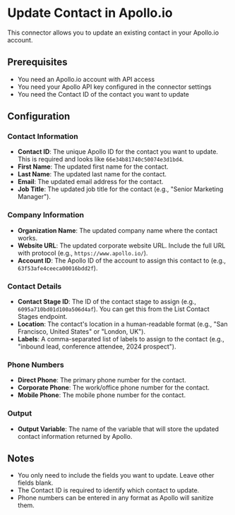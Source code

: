 # Update Contact in Apollo.io

This connector allows you to update an existing contact in your Apollo.io account.

## Prerequisites

- You need an Apollo.io account with API access
- You need your Apollo API key configured in the connector settings
- You need the Contact ID of the contact you want to update

## Configuration

### Contact Information

- **Contact ID**: The unique Apollo ID for the contact you want to update. This is required and looks like `66e34b81740c50074e3d1bd4`.
- **First Name**: The updated first name for the contact.
- **Last Name**: The updated last name for the contact.
- **Email**: The updated email address for the contact.
- **Job Title**: The updated job title for the contact (e.g., "Senior Marketing Manager").

### Company Information

- **Organization Name**: The updated company name where the contact works.
- **Website URL**: The updated corporate website URL. Include the full URL with protocol (e.g., `https://www.apollo.io/`).
- **Account ID**: The Apollo ID of the account to assign this contact to (e.g., `63f53afe4ceeca00016bdd2f`).

### Contact Details

- **Contact Stage ID**: The ID of the contact stage to assign (e.g., `6095a710bd01d100a506d4af`). You can get this from the List Contact Stages endpoint.
- **Location**: The contact's location in a human-readable format (e.g., "San Francisco, United States" or "London, UK").
- **Labels**: A comma-separated list of labels to assign to the contact (e.g., "inbound lead, conference attendee, 2024 prospect").

### Phone Numbers

- **Direct Phone**: The primary phone number for the contact.
- **Corporate Phone**: The work/office phone number for the contact.
- **Mobile Phone**: The mobile phone number for the contact.

### Output

- **Output Variable**: The name of the variable that will store the updated contact information returned by Apollo.

## Notes

- You only need to include the fields you want to update. Leave other fields blank.
- The Contact ID is required to identify which contact to update.
- Phone numbers can be entered in any format as Apollo will sanitize them.